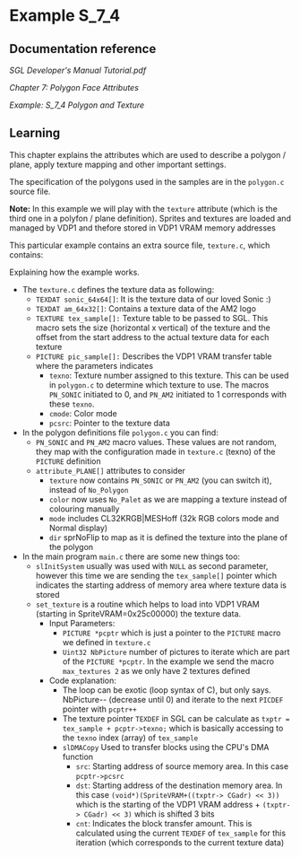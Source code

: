 # Example S_7_4
 
## Documentation reference

_SGL Developer's Manual Tutorial.pdf_

_Chapter 7: Polygon Face Attributes_

_Example: S_7_4 Polygon and Texture_

## Learning  

This chapter explains the attributes which are used to describe a polygon / plane, apply texture mapping and other important settings.

The specification of the polygons used in the samples are in the `polygon.c` source file.

**Note:** In this example we will play with the `texture` attribute (which is the third one in a polyfon / plane definition). Sprites and textures are loaded and managed by VDP1 and thefore stored in VDP1 VRAM memory addresses

This particular example contains an extra source file, `texture.c`, which contains:

Explaining how the example works.
- The `texture.c` defines the texture data as following:
    - `TEXDAT sonic_64x64[]`: It is the texture data of our loved Sonic :)
    - `TEXDAT am_64x32[]`: Contains a texture data of the AM2 logo
    - `TEXTURE tex_sample[]:` Texture table to be passed to SGL. This macro sets the size (horizontal x vertical) of the texture and the offset from the start address to the actual texture data for each texture
    - `PICTURE pic_sample[]:` Describes the VDP1 VRAM transfer table where the parameters indicates
        - `texno`: Texture number assigned to this texture. This can be used in `polygon.c` to determine which texture to use. The macros `PN_SONIC` initiated to 0, and `PN_AM2` initiated to 1 corresponds with these `texno`.
        - `cmode`: Color mode
        - `pcsrc`: Pointer to the texture data
- In the polygon definitions file `polygon.c` you can find:
    - `PN_SONIC` and `PN_AM2` macro values. These values are not random, they map with the configuration made in `texture.c` (texno) of the `PICTURE` definition
    - `attribute_PLANE[]` attributes to consider 
        - `texture` now contains `PN_SONIC` or `PN_AM2` (you can switch it), instead of `No_Polygon`
        - `color` now uses `No_Palet` as we are mapping a texture instead of colouring manually
        - `mode` includes CL32KRGB|MESHoff (32k RGB colors mode and Normal display)
        - `dir` sprNoFlip to map as it is defined the texture into the plane of the polygon
- In the main program `main.c` there are some new things too:
    - `slInitSystem` usually was used with `NULL` as second parameter, however this time we are sending the `tex_sample[]` pointer which indicates the starting address of memory area where texture data is stored
    - `set_texture` is a routine which helps to load into VDP1 VRAM (starting in SpriteVRAM=0x25c00000) the texture data.
        - Input Parameters:
            - `PICTURE *pcptr` which is just a pointer to the `PICTURE` macro we defined in `texture.c`
            - `Uint32 NbPicture` number of pictures to iterate which are part of the `PICTURE *pcptr`. In the example we send the macro `max_textures 2` as we only have 2 textures defined
        - Code explanation:
            - The loop can be exotic (loop syntax of C), but only says. NbPicture-- (decrease until 0) and iterate to the next `PICDEF` pointer with `pcptr++`
            - The texture pointer `TEXDEF` in SGL can be calculate as `txptr = tex_sample + pcptr->texno;` which is basically accessing to the `texno` index (array) of `tex_sample`
            - `slDMACopy` Used to transfer blocks using the CPU's DMA function
                - `src`: Starting address of source memory area. In this case `pcptr->pcsrc`
                - `dst`: Starting address of the destination memory area. In this case `(void*)(SpriteVRAM+((txptr-> CGadr) << 3))` which is the starting of the VDP1 VRAM address + `(txptr-> CGadr) << 3)` which is shifted 3 bits
                - `cnt`: Indicates the block transfer amount. This is calculated using the current `TEXDEF` of `tex_sample` for this iteration (which corresponds to the current texture data)
                